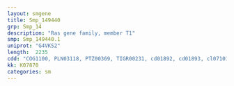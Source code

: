 ```yaml
---
layout: smgene
title: Smp_149440
grp: Smp_14
description: "Ras gene family, member T1"
smp: Smp_149440.1
uniprot: "G4VKS2"
length:  2235
cdd: "COG1100, PLN03118, PTZ00369, TIGR00231, cd01892, cd01893, cl07101, cl21455, pfam00071, pfam08356, pfam08477, smart00174"
kk: K07870
categories: sm
---
```

